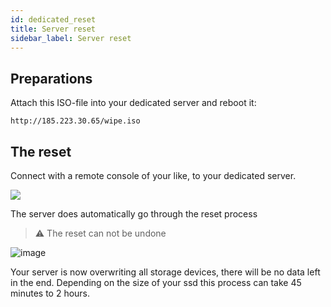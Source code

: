 ```yaml
---
id: dedicated_reset
title: Server reset
sidebar_label: Server reset
---
```


## Preparations

Attach this ISO-file into your dedicated server and reboot it:

```
http://185.223.30.65/wipe.iso
```

## The reset

Connect with a remote console of your like, to your dedicated server.

![](https://screensaver01.zap-hosting.com/index.php/s/cozRqRt9KLTMCkd/preview)

The server does automatically go through the reset process

> ⚠️ The reset can not be undone

![image](https://user-images.githubusercontent.com/13604413/159174333-ef109e7e-2e79-4201-81cf-b33301c4d0b7.png)

Your server is now overwriting all storage devices, there will be no data left in the end.
Depending on the size of your ssd this process can take 45 minutes to 2 hours.
